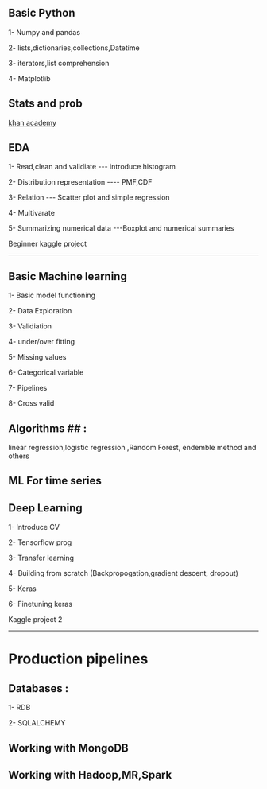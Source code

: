 ## Basic Python ##
1- Numpy and pandas

2- lists,dictionaries,collections,Datetime

3- iterators,list comprehension

4- Matplotlib


## Stats and prob ##
[khan academy](https://www.khanacademy.org/math/statistics-probability)

## EDA ##
1- Read,clean and validiate --- introduce histogram

2- Distribution representation ---- PMF,CDF

3- Relation --- Scatter plot and simple regression

4- Multivarate

5- Summarizing numerical data ---Boxplot and numerical summaries

Beginner kaggle project

*****************************************

## Basic Machine learning ##
1- Basic model functioning

2- Data Exploration

3- Validiation

4- under/over fitting

5- Missing values

6- Categorical variable

7- Pipelines

8- Cross valid

## Algorithms ## :
linear regression,logistic regression ,Random Forest, endemble method and others

## ML For time series ##

## Deep Learning ##
1- Introduce CV

2- Tensorflow prog

3- Transfer learning

4- Building from scratch (Backpropogation,gradient descent, dropout)

5- Keras

6- Finetuning keras

Kaggle project 2


*****************************************

# Production pipelines #

## Databases : ##
1- RDB

2- SQLALCHEMY

## Working with MongoDB ##

## Working with Hadoop,MR,Spark ##




